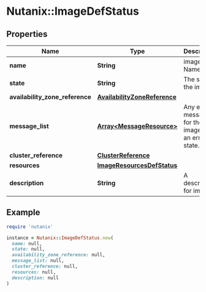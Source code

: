 # Nutanix::ImageDefStatus

## Properties

| Name | Type | Description | Notes |
| ---- | ---- | ----------- | ----- |
| **name** | **String** | image Name. |  |
| **state** | **String** | The state of the image. | [optional] |
| **availability_zone_reference** | [**AvailabilityZoneReference**](AvailabilityZoneReference.md) |  | [optional] |
| **message_list** | [**Array&lt;MessageResource&gt;**](MessageResource.md) | Any error messages for the image, if in an error state. | [optional] |
| **cluster_reference** | [**ClusterReference**](ClusterReference.md) |  | [optional] |
| **resources** | [**ImageResourcesDefStatus**](ImageResourcesDefStatus.md) |  |  |
| **description** | **String** | A description for image. | [optional] |

## Example

```ruby
require 'nutanix'

instance = Nutanix::ImageDefStatus.new(
  name: null,
  state: null,
  availability_zone_reference: null,
  message_list: null,
  cluster_reference: null,
  resources: null,
  description: null
)
```

